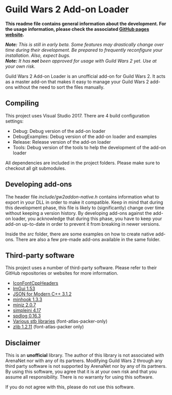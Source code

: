# Guild Wars 2 Add-on Loader
**This readme file contains general information about the development.
For the usage information, please check the associated [GitHub pages website](https://archomeda.github.io/gw2-addon-loader/).**

***Note:** This is still in early beta. Some features may drastically change over time during their development. Be prepared to frequently reconfigure your installation. Also, expect bugs.*  
***Note:** It has **not** been approved for usage with Guild Wars 2 yet. Use at your own risk.*

Guild Wars 2 Add-on Loader is an unofficial add-on for Guild Wars 2.
It acts as a master add-on that makes it easy to manage your Guild Wars 2 add-ons without the need to sort the files manually.


## Compiling
This project uses Visual Studio 2017.
There are 4 build configuration settings:
- Debug: Debug version of the add-on loader
- DebugExamples: Debug version of the add-on loader and examples
- Release: Release version of the add-on loader
- Tools: Debug version of the tools to help the development of the add-on loader

All dependencies are included in the project folders.
Please make sure to checkout all git submodules.

## Developing add-ons
The header file *include/gw2addon-native.h* contains information what to export in your DLL in order to make it compatible.
Keep in mind that during this development phase, this file is likely to (significantly) change over time without keeping a version history.
By developing add-ons against the add-on loader, you acknowledge that during this phase, you have to keep your add-on up-to-date in order to prevent it from breaking in newer versions.

Inside the *src* folder, there are some examples on how to create native add-ons.
There are also a few pre-made add-ons available in the same folder.

## Third-party software
This project uses a number of third-party software.
Please refer to their GitHub repositories or websites for more information.

- [IconFontCppHeaders](https://github.com/juliettef/IconFontCppHeaders)
- [ImGui 1.53](https://github.com/ocornut/imgui)
- [JSON for Modern C++ 3.1.2](https://github.com/nlohmann/json)
- [minhook 1.3.3](https://github.com/TsudaKageyu/minhook)
- [miniz 2.0.7](https://github.com/richgel999/miniz)
- [simpleini 4.17](https://github.com/brofield/simpleini)
- [spdlog 0.16.3](https://github.com/gabime/spdlog)
- [Various stb libraries](https://github.com/nothings/stb) (font-atlas-packer-only)
- [zlib 1.2.11](https://zlib.net/) (font-atlas-packer only)

## Disclaimer
This is an **unofficial** library.
The author of this library is not associated with ArenaNet nor with any of its partners.
Modifying Guild Wars 2 through any third party software is not supported by ArenaNet nor by any of its partners.
By using this software, you agree that it is at your own risk and that you assume all responsibility.
There is no warranty for using this software.

If you do not agree with this, please do not use this software.
